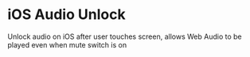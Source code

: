 # iOS Audio Unlock
Unlock audio on iOS after user touches screen, allows Web Audio to be played even when mute switch is on